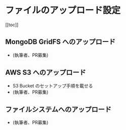 # ファイルのアップロード設定

[[toc]]

## MongoDB GridFS へのアップロード

* (執筆者、PR募集)

## AWS S3 へのアップロード

* S3 Bucket のセットアップ手順を載せる
* (執筆者、PR募集)

## ファイルシステムへのアップロード

* (執筆者、PR募集)

